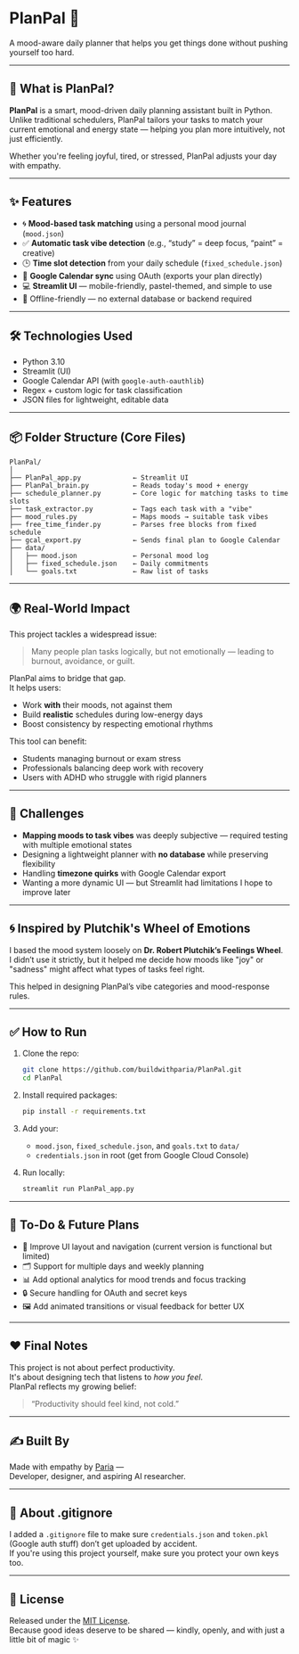 
# PlanPal 💖  
A mood-aware daily planner that helps you get things done without pushing yourself too hard.

---

## 🧠 What is PlanPal?

**PlanPal** is a smart, mood-driven daily planning assistant built in Python.  
Unlike traditional schedulers, PlanPal tailors your tasks to match your current emotional and energy state — helping you plan more intuitively, not just efficiently.

Whether you're feeling joyful, tired, or stressed, PlanPal adjusts your day with empathy.

---

## ✨ Features

- 🌀 **Mood-based task matching** using a personal mood journal (`mood.json`)
- ✅ **Automatic task vibe detection** (e.g., “study” = deep focus, “paint” = creative)
- 🕒 **Time slot detection** from your daily schedule (`fixed_schedule.json`)
- 📆 **Google Calendar sync** using OAuth (exports your plan directly)
- 💻 **Streamlit UI** — mobile-friendly, pastel-themed, and simple to use
- 💾 Offline-friendly — no external database or backend required

---

## 🛠️ Technologies Used

- Python 3.10  
- Streamlit (UI)  
- Google Calendar API (with `google-auth-oauthlib`)  
- Regex + custom logic for task classification  
- JSON files for lightweight, editable data

---

## 📦 Folder Structure (Core Files)

```
PlanPal/
│
├── PlanPal_app.py             ← Streamlit UI
├── PlanPal_brain.py           ← Reads today's mood + energy
├── schedule_planner.py        ← Core logic for matching tasks to time slots
├── task_extractor.py          ← Tags each task with a "vibe"
├── mood_rules.py              ← Maps moods → suitable task vibes
├── free_time_finder.py        ← Parses free blocks from fixed schedule
├── gcal_export.py             ← Sends final plan to Google Calendar
├── data/
│   ├── mood.json              ← Personal mood log
│   ├── fixed_schedule.json    ← Daily commitments
│   └── goals.txt              ← Raw list of tasks
```

---

## 🌍 Real-World Impact

This project tackles a widespread issue:  
> Many people plan tasks logically, but not emotionally — leading to burnout, avoidance, or guilt.

PlanPal aims to bridge that gap.  
It helps users:
- Work **with** their moods, not against them
- Build **realistic** schedules during low-energy days
- Boost consistency by respecting emotional rhythms

This tool can benefit:
- Students managing burnout or exam stress  
- Professionals balancing deep work with recovery  
- Users with ADHD who struggle with rigid planners

---

## 🚧 Challenges

- **Mapping moods to task vibes** was deeply subjective — required testing with multiple emotional states
- Designing a lightweight planner with **no database** while preserving flexibility
- Handling **timezone quirks** with Google Calendar export
- Wanting a more dynamic UI — but Streamlit had limitations I hope to improve later

---

## 🌀 Inspired by Plutchik's Wheel of Emotions

I based the mood system loosely on **Dr. Robert Plutchik’s Feelings Wheel**.  
I didn’t use it strictly, but it helped me decide how moods like "joy" or "sadness" might affect what types of tasks feel right.

This helped in designing PlanPal’s vibe categories and mood-response rules.

---

## ✅ How to Run

1. Clone the repo:
   ```bash
   git clone https://github.com/buildwithparia/PlanPal.git
   cd PlanPal
   ```

2. Install required packages:
   ```bash
   pip install -r requirements.txt
   ```

3. Add your:
   - `mood.json`, `fixed_schedule.json`, and `goals.txt` to `data/`
   - `credentials.json` in root (get from Google Cloud Console)

4. Run locally:
   ```bash
   streamlit run PlanPal_app.py
   ```

---

## 📌 To-Do & Future Plans

- 🔄 Improve UI layout and navigation (current version is functional but limited)
- 🗂️ Support for multiple days and weekly planning
- 📊 Add optional analytics for mood trends and focus tracking
- 🔒 Secure handling for OAuth and secret keys
- 🖼️ Add animated transitions or visual feedback for better UX

---

## ❤️ Final Notes

This project is not about perfect productivity.  
It's about designing tech that listens to *how you feel*.  
PlanPal reflects my growing belief:  
> “Productivity should feel kind, not cold.”

---

## ✍️ Built By

Made with empathy
by [Paria](https://github.com/buildwithparia) —  
Developer, designer, and aspiring AI researcher.

---

## 🔐 About .gitignore

I added a `.gitignore` file to make sure `credentials.json` and `token.pkl` (Google auth stuff) don’t get uploaded by accident.  
If you're using this project yourself, make sure you protect your own keys too.

---

## 📘 License

Released under the [MIT License](./LICENSE).  
Because good ideas deserve to be shared — kindly, openly, and with just a little bit of magic ✨
